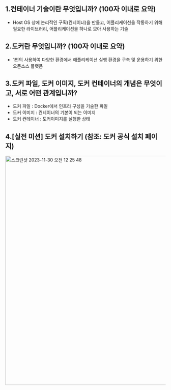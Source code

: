 


## 1.컨테이너 기술이란 무엇입니까? (100자 이내로 요약)
- Host OS 상에 논리적인 구획(컨테이너)을 만들고, 어플리케이션을 작동하기 위해 필요한 라이브러리, 어플리케이션을 하나로 모아 사용하는 기술
## 2.도커란 무엇입니까? (100자 이내로 요약)
- 1번의 사용하여 다양한 환경에서 애플리케이션 실행 환경을 구축 및 운용하기 위한 오픈소스 플랫폼

## 3.도커 파일, 도커 이미지, 도커 컨테이너의 개념은 무엇이고, 서로 어떤 관계입니까?
- 도커 파일 : Docker에서 인프라 구성을 기술한 파일
- 도커 이미지 : 컨테이너의 기본이 되는 이미지
- 도커 컨테이너 : 도커이미지를 실행한 상태

## 4.[실전 미션] 도커 설치하기 (참조: 도커 공식 설치 페이지)
<img width="720" alt="스크린샷 2023-11-30 오전 12 25 48" src="https://github.com/jinsirie/TIL/assets/80724973/fe0d42a2-c65e-49d7-9e63-7a37e75e960b">

